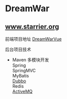 # DreamWar
www.starrier.org
---

前端项目地址 [DreamWarVue](https://github.com/Starrier/DreamWarVue)


后台项目技术
   * Maven 多模块开发 <br>
   Spring     <br>
   SpringMVC <br>
   MyBatis <br>
   [Dubbo](http://dubbo.io) <br>
   Redis <br>
   [ActiveMQ](http://activemq.apache.org/) <br>
